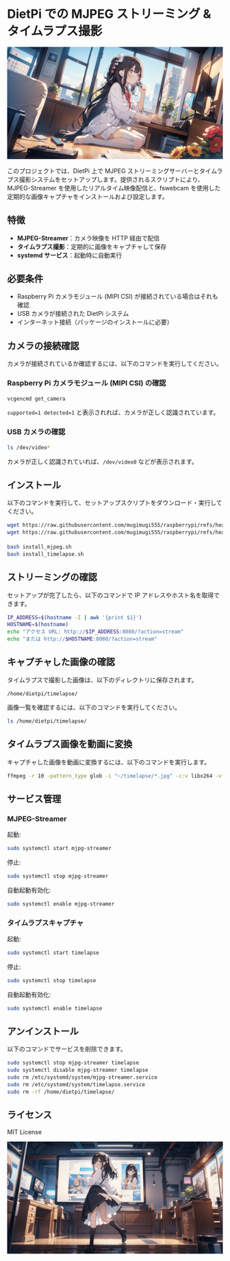 # DietPi での MJPEG ストリーミング & タイムラプス撮影

![タイトル画像](assets/images/header.png)

このプロジェクトでは、DietPi 上で MJPEG ストリーミングサーバーとタイムラプス撮影システムをセットアップします。提供されるスクリプトにより、MJPEG-Streamer を使用したリアルタイム映像配信と、fswebcam を使用した定期的な画像キャプチャをインストールおよび設定します。

## 特徴
- **MJPEG-Streamer**：カメラ映像を HTTP 経由で配信
- **タイムラプス撮影**：定期的に画像をキャプチャして保存
- **systemd サービス**：起動時に自動実行

## 必要条件
- Raspberry Pi カメラモジュール (MIPI CSI) が接続されている場合はそれも確認
- USB カメラが接続された DietPi システム
- インターネット接続（パッケージのインストールに必要）

## カメラの接続確認
カメラが接続されているか確認するには、以下のコマンドを実行してください。

### **Raspberry Pi カメラモジュール (MIPI CSI) の確認**
```bash
vcgencmd get_camera
```
`supported=1 detected=1` と表示されれば、カメラが正しく認識されています。

### **USB カメラの確認**
```bash
ls /dev/video*
```
カメラが正しく認識されていれば、`/dev/video0` などが表示されます。

## インストール
以下のコマンドを実行して、セットアップスクリプトをダウンロード・実行してください。

```bash
wget https://raw.githubusercontent.com/mugimugi555/raspberrypi/refs/heads/main/dietpi/camera/install_mjpeg.sh
wget https://raw.githubusercontent.com/mugimugi555/raspberrypi/refs/heads/main/dietpi/camera/install_timelapse.sh

bash install_mjpeg.sh
bash install_timelapse.sh
```

## ストリーミングの確認
セットアップが完了したら、以下のコマンドで IP アドレスやホスト名を取得できます。

```bash
IP_ADDRESS=$(hostname -I | awk '{print $1}')
HOSTNAME=$(hostname)
echo "アクセス URL: http://$IP_ADDRESS:8080/?action=stream"
echo "または http://$HOSTNAME:8080/?action=stream"
```

## キャプチャした画像の確認
タイムラプスで撮影した画像は、以下のディレクトリに保存されます。

```
/home/dietpi/timelapse/
```

画像一覧を確認するには、以下のコマンドを実行してください。
```bash
ls /home/dietpi/timelapse/
```

## タイムラプス画像を動画に変換
キャプチャした画像を動画に変換するには、以下のコマンドを実行します。
```bash
ffmpeg -r 10 -pattern_type glob -i "~/timelapse/*.jpg" -c:v libx264 -vf "fps=25,format=yuv420p" timelapse.mp4
```

## サービス管理
### **MJPEG-Streamer**
起動:
```bash
sudo systemctl start mjpg-streamer
```
停止:
```bash
sudo systemctl stop mjpg-streamer
```
自動起動有効化:
```bash
sudo systemctl enable mjpg-streamer
```

### **タイムラプスキャプチャ**
起動:
```bash
sudo systemctl start timelapse
```
停止:
```bash
sudo systemctl stop timelapse
```
自動起動有効化:
```bash
sudo systemctl enable timelapse
```

## アンインストール
以下のコマンドでサービスを削除できます。
```bash
sudo systemctl stop mjpg-streamer timelapse
sudo systemctl disable mjpg-streamer timelapse
sudo rm /etc/systemd/system/mjpg-streamer.service
sudo rm /etc/systemd/system/timelapse.service
sudo rm -rf /home/dietpi/timelapse/
```

## ライセンス
MIT License

![タイトル画像](assets/images/footer.png)
